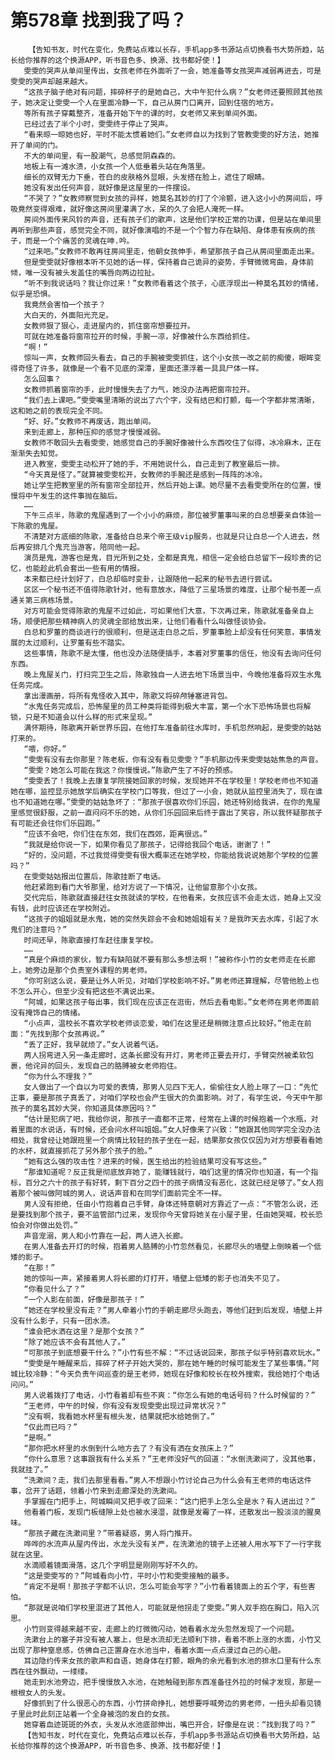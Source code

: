 # 第578章 找到我了吗？
        【告知书友，时代在变化，免费站点难以长存，手机app多书源站点切换看书大势所趋，站长给你推荐的这个换源APP，听书音色多、换源、找书都好使！】
       雯雯的哭声从单间里传出，女孩老师在外面听了一会，她准备等女孩哭声减弱再进去，可是雯雯的哭声却越来越大。
       “这孩子脑子绝对有问题，摔碎杯子的是她自己，大中午犯什么病？”女老师还要照顾其他孩子，她决定让雯雯一个人在里面冷静一下，自己从房门口离开，回到住宿的地方。
       等所有孩子穿戴整齐，准备开始下午的课的时，女老师又来到单间外面。
       已经过去了半个小时，雯雯终于停止了哭声。
       “看来晾一晾她也好，平时不能太惯着她们。”女老师自以为找到了管教雯雯的好方法，她推开了单间的门。
       不大的单间里，有一股潮气，总感觉阴森森的。
       地板上有一滩水渍，小女孩一个人低垂着头站在角落里。
       细长的双臂无力下垂，苍白的皮肤格外显眼，头发搭在脸上，遮住了眼睛。
       她没有发出任何声音，就好像是这屋里的一件摆设。
       “不哭了？”女教师察觉到女孩的异样，她莫名其妙的打了个冷颤，进入这小小的房间后，呼吸竟然变得艰难，就好像这房间里灌满了水，呆的久了会把人淹死一样。
       房间外面传来风铃的声音，还有孩子们的歌声，这是他们学校正常的功课，但是站在单间里再听到那些声音，感觉完全不同，就好像演唱的不是一个个智力存在缺陷、身体患有疾病的孩子，而是一个个痛苦的灵魂在呻.吟。
       “过来吧。”女教师不敢再往房间里走，他朝女孩伸手，希望那孩子自己从房间里面走出来。
       但是雯雯就好像根本听不见她的话一样，保持着自己诡异的姿势，手臂微微弯曲，身体前倾，唯一没有被头发盖住的嘴唇向两边拉扯。
       “听不到我说话吗？我让你过来！”女教师看着这个孩子，心底浮现出一种莫名其妙的情绪，似乎是恐惧。
       我竟然会害怕一个孩子？
       大白天的，外面阳光充足。
       女教师狠了狠心，走进屋内的，抓住窗帘想要拉开。
       可就在她准备将窗帘拉开的时候，手腕一凉，好像被什么东西给抓住。
       “啊！”
       惊叫一声，女教师回头看去，自己的手腕被雯雯抓住，这个小女孩一改之前的痴傻，眼眸变得奇怪了许多，就像是一个看不见底的深潭，里面还漂浮着一具具尸体一样。
       怎么回事？
       女教师抓着窗帘的手，此时慢慢失去了力气，她没办法再把窗帘拉开。
       “我们去上课吧。”雯雯嘴里清晰的说出了六个字，没有结巴和打颤，每一个字都非常清晰，这和她之前的表现完全不同。
       “好、好。”女教师不再废话，跑出单间。
       来到走廊上，那种压抑的感觉才慢慢减弱。
       女教师不敢回头去看雯雯，她感觉自己的手腕好像被什么东西咬住了似得，冰冷麻木，正在渐渐失去知觉。
       进入教室，雯雯主动松开了她的手，不用她说什么，自己走到了教室最后一排。
       “今天真是怪了。”就算被雯雯松开，女教师的手腕还是感到一阵阵的冰冷。
       她让学生把教室里的所有窗帘全部拉开，然后开始上课。她尽量不去看雯雯所在的位置，慢慢将中午发生的这件事抛在脑后。
       ……
       下午三点半，陈歌的鬼屋遇到了一个小小的麻烦，那位被罗董事叫来的白总想要亲自体验一下陈歌的鬼屋。
       不清楚对方底细的陈歌，准备给白总来个帝王级vip服务，也就是只让白总一个人进去，然后再安排几个鬼充当游客，陪同他一起。
       演员是鬼，游客也是鬼，目光所到之处，全都是真鬼，相信一定会给白总留下一段珍贵的记忆，也能趁此机会套出一些有用的情报。
       本来都已经计划好了，白总却临时变卦，让跟随他一起来的秘书去进行尝试。
       区区一个秘书还不值得陈歌针对，他有意放水，降低了三星场景的难度，让那个秘书差一点通关第三病栋场景。
       对方可能会觉得陈歌的鬼屋不过如此，可如果他们大意，下次再过来，陈歌就准备亲自上场，顺便把那些精神病人的灵魂全部给放出来，让他们看看什么叫做怪谈协会。
       白总和罗董的商谈进行的很顺利，但是送走白总之后，罗董事脸上却没有任何笑意，事情发展的太过顺利，让罗董有些不踏实。
       这些事情，陈歌不是太懂，他也没办法随便插手，本着对罗董事的信任，他没有去询问任何东西。
       晚上鬼屋关门，打扫完卫生之后，陈歌独自一人进去地下场景当中，今晚他准备将双生水鬼任务完成。
       拿出漫画册，将所有鬼怪收入其中，陈歌又将碎颅锤塞进背包。
       “水鬼任务完成后，恐怖屋里的员工种类将能得到极大丰富，第一个水下恐怖场景也将解锁，只是不知道会以什么样的形式来呈现。”
       满怀期待，陈歌离开新世界乐园，在他打车准备前往水库时，手机忽然响起，是雯雯的姑姑打来的。
       “喂，你好。”
       “雯雯有没有去你那里？陈老板，你有没有看见雯雯？”手机那边传来雯雯姑姑焦急的声音。
       “雯雯？她怎么可能在我这？你慢慢说。”陈歌产生了不好的预感。
       “雯雯丢了！我晚上去康复学院接她回家的时候，发现她并不在学校里！学校老师也不知道她在哪，监控显示她放学后确实在学校门口等我，但过了一小会，她就从监控里消失了，现在谁也不知道她在哪。”雯雯的姑姑急坏了：“那孩子很喜欢你们乐园，她还特别给我讲，在你的鬼屋里感觉很舒服，之前一直闷闷不乐的她，从你们乐园回来后终于露出了笑容，所以我怀疑那孩子有可能还会往你们乐园跑。”
       “应该不会吧，你们住在东郊，我们在西郊，距离很远。”
       “我就是给你说一下，如果你看见了那孩子，记得给我回个电话，谢谢了！”
       “好的，没问题，不过我觉得雯雯有很大概率还在她学校，你能给我说说她那个学校的位置吗？”
       在雯雯姑姑报出位置后，陈歌挂断了电话。
       他赶紧跑到看门大爷那里，给对方说了一下情况，让他留意那个小女孩。
       交代完后，陈歌就直接赶往女孩就读的学校，在他看来，女孩应该不会走太远，她身上又没有钱，此时应该还在学校附近。
       “这孩子的姐姐就是水鬼，她的突然失踪会不会和她姐姐有关？是我昨天去水库，引起了水鬼们的注意吗？”
       时间还早，陈歌直接打车赶往康复学校。
       ……
       “真是个麻烦的家伙，智力有缺陷就不要有那么多想法啊！”被称作小竹的女老师走在长廊上，她旁边是那个负责室外课程的男老师。
       “你可别这么说，要是让外人听见，对咱们学校影响不好。”男老师还算理解，尽管他脸上也不怎么开心，但至少没有把这些不满说出来。
       “阿城，如果这孩子每出事，我们现在应该正在逛街，然后去看电影。”女老师在男老师面前没有掩饰自己的情绪。
       “小点声，温校长不喜欢学校老师谈恋爱，咱们在这里还是稍微注意点比较好。”他走在前面：“先找到那个女孩再说。”
       “丢了正好，我早就烦了。”女人说着气话。
       两人拐弯进入另一条走廊时，这条长廊没有开灯，男老师正要去开灯，手臂突然被柔软包裹，他诧异的回头，发现自己的胳膊被女老师抱住。
       “你为什么不理我？”
       女人做出了一个自以为可爱的表情，那男人见四下无人，偷偷往女人脸上啄了一口：“先忙正事，要是那孩子真丢了，对咱们学校也会产生很大的负面影响。对了，有学生说，今天中午那孩子的莫名其妙大哭，你知道具体原因吗？”
       “估计是犯病了吧，我给你说，那孩子一直都不正常，经常在上课的时候抱着一个水瓶，对着里面的水说话，有时候，还会问水杯叫姐姐。”女人好像来了兴致：“她跟其他同学完全没办法相处，我曾经让她跟班里一个病情比较轻的孩子坐在一起，结果那女孩仅仅因为对方想要看看她的水杯，就直接抓花了另外那个孩子的脸。”
       “她有这么强的攻击性？进来的时候，医生给出的检验结果可没有写这些。”
       “那谁知道呢？反正我是彻底放弃她了，能赚钱就行，咱们这里的情况你也知道，有一个指标，百分之六十的孩子有好转，剩下百分之四十的孩子病情没有恶化，这就已经足够了。”女人抱着那个被叫做阿城的男人，说话声音和在同学们面前完全不一样。
       男人没有拒绝，任由小竹抱着自己手臂，身体还特意朝对方靠近了一点：“不管怎么说，还是要找到那个孩子，要不监管部门过来，发现你今天曾将她关在小屋子里，任由她哭喊，校长恐怕会对你做出处罚。”
       声音宠溺，男人和小竹靠在一起，两人进入长廊。
       在男人准备去开灯的时候，抱着男人胳膊的小竹忽然看见，长廊尽头的墙壁上倒映着一个低矮的影子。
       “在那！”
       她的惊叫一声，紧接着男人将长廊的灯打开，墙壁上低矮的影子也消失不见了。
       “你看见什么了？”
       “一个人影在前面，好像是那孩子！”
       “她还在学校里没有走？”男人牵着小竹的手朝走廊尽头跑去，等他们赶到后发现，墙壁上并没有什么影子，只有一团水渍。
       “谁会把水洒在这里？是那个女孩？”
       “除了她应该不会有其他人了。”
       “可那孩子到底想要干什么？”小竹有些不解：“不过话说回来，那孩子似乎特别喜欢玩水。”
       “雯雯是午睡醒来后，摔碎了杯子开始大哭的，那在她午睡的时候可能发生了某些事情。”阿城比较冷静：“今天负责午间巡查的是王老师，她现在好像和校长在校外搜索，我给她打个电话问问。”
       男人说着拨打了电话，小竹看着却有些不爽：“你怎么有她的电话号码？什么时候留的？”
       “王老师，中午的时候，你有没有发现雯雯出现过异常状况？”
       “没有啊，我看她水杯里有根头发，结果就把水给她倒了。”
       “仅此而已吗？”
       “是啊。”
       “那你把水杯里的水倒到什么地方去了？有没有洒在女孩床上？”
       “你什么意思？这事跟我有什么关系？”王老师没好气的回道：“水倒洗漱间了，没其他事，我就挂了。”
       “洗漱间？走，我们去那里看看。”男人不想跟小竹讨论自己为什么会有王老师的电话这件事，岔开了话题，领着小竹来到走廊深处的洗漱间。
       手掌握在门把手上，阿城瞬间又把手收了回来：“这门把手上怎么全是水？有人进出过？”
       他看着门板，发现门板缝隙上处也被水浸湿，就像是发霉了一样，还散发出一股淡淡的腥臭味。
       “那孩子藏在洗漱间里？”带着疑惑，男人将门推开。
       哗哗的水流声从屋内传出，水龙头没有关严，在洗漱池的镜子上还被人用水写下了一行字我就在这里。
       水滴顺着镜面滑落，这几个字明显是刚刚写好不久的。
       “这是雯雯写的？”阿城看向小竹，平时小竹和雯雯接触的最多。
       “肯定不是啊！那孩子字都不认识，怎么可能会写字？”小竹看着镜面上的五个字，有些害怕。
       “那就是说咱们学校里混进了其他人，可能就是他拐走了雯雯。”男人双手抱在胸口，陷入沉思。
       小竹则变得越来越不安，走廊上的灯微微闪动，她看着水龙头忽然发现了一个问题。
       洗漱台上的塞子并没有被人塞上，但是水流却无法顺利下排，看着不断上涨的水面，小竹又出现了那种窒息感，仿佛自己正置身在水池当中，看着水面一点点漫过自己的心脏。
       耳边隐约传来女孩的歌声和自语，她身体在打颤，眼角的余光看到水池的排水口里有什么东西在往外飘动，一缕缕。
       她走到水池旁边，把手慢慢放入水池，在她触碰到那东西准备往外拉的时候才发现，那是一根根女人的头发。
       好像抓到了什么很恶心的东西，小竹拼命挣扎，她想要呼喊旁边的男老师，一扭头却看见镜子里此时此刻正站着一个全身被泡的发白的女孩。
       她穿着血迹斑斑的外衣，头发从水池底部伸出，嘴巴开合，好像是在说：“找到我了吗？”
       【告知书友，时代在变化，免费站点难以长存，手机app多书源站点切换看书大势所趋，站长给你推荐的这个换源APP，听书音色多、换源、找书都好使！】